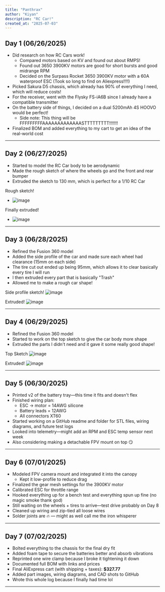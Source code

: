 ```yaml
---
title: "Panthrax"
author: "Kiyan"
description: "RC Car!"
created_at: "2025-07-03"
---
```


## **Day 1** (06/26/2025)

* Did research on how RC Cars work!  
  * Compared motors based on KV and found out about RMPS!  
  * Found out 3650 3900KV motors are good for short bursts and good midrange RPM  
  * Decided on the Surpass Rocket 3650 3900KV motor with a 60A waterproof ESC (Took so long to find on Aliexpress!!!!)
* Picked Sakura D5 chassis, which already has 90% of everything I need, which will reduce costs! 
* For the receiver, went with the Flysky FS-iA6B since I already have a compatible transmitter   
* On the battery side of things, I decided on a dual 5200mAh 4S HOOVO would be perfect!  
  * Side note: This thing will be FFFFFFFFFAAAAAAAAAAAAASTTTTTTTTT!!!!!!!  
* Finalized BOM and added everything to my cart to get an idea of the real-world cost  

---

## **Day 2** (06/27/2025)

* Started to model the RC Car body to be aerodynamic
* Made the rough sketch of where the wheels go and the front and rear bumper
* Extruded the sketch to 130 mm, which is perfect for a 1/10 RC Car

Rough sketch!
* ![image](https://github.com/user-attachments/assets/9641a3b4-8e4b-49a0-a6f1-d640e5a91c28)

Finally extruded! 
* ![image](https://github.com/user-attachments/assets/717bb177-f4e8-47ad-b8b7-11745bee2184)

---

## **Day 3** (06/28/2025)

* Refined the Fusion 360 model
* Added the side profile of the car and made sure each wheel had clearance (15mm on each side)
* The tire cut out ended up being 95mm, which allows it to clear basically every tire I will run
* I then extruded every part that is basically "Trash"
* Allowed me to make a rough car shape!

Side profile sketch!
![image](https://github.com/user-attachments/assets/3b0c834e-a8c1-4c12-baf3-6b8ecdc811f4)

Extruded!
![image](https://github.com/user-attachments/assets/b0dad51e-58eb-4096-a212-f65813155861)

---

## **Day 4** (06/29/2025)

* Refined the Fusion 360 model
* Started to work on the top sketch to give the car body more shape
* Extruded the parts I didn't need and it gave it some really good shape!

Top Sketch
![image](https://github.com/user-attachments/assets/ed87ca13-ac45-4cc0-b1df-f99967a555bf)

Extruded!
![image](https://github.com/user-attachments/assets/321b74b8-acde-4f43-bac5-39d389b78344)

---

## **Day 5** (06/30/2025)

* Printed v2 of the battery tray—this time it fits and doesn't flex  
* Finished wiring plan:  
  * ESC -> motor = 14AWG silicone  
  * Battery leads = 12AWG  
  * All connectors XT60  
* Started working on a GitHub readme and folder for STL files, wiring diagrams, and future test logs  
* Looked into telemetry—might add an RPM and ESC temp sensor next week  
* Also considering making a detachable FPV mount on top 😏

---

## **Day 6** (07/01/2025)

* Modeled FPV camera mount and integrated it into the canopy  
  * Kept it low-profile to reduce drag  
* Finalized the gear mesh settings for the 3900KV motor  
* Calibrated ESC for throttle range  
* Hooked everything up for a bench test and everything spun up fine (no magic smoke thank god)  
* Still waiting on the wheels + tires to arrive—test drive probably on Day 8  
* Cleaned up wiring and zip-tied all loose wires  
* Solder joints are 🔥 — might as well call me the iron whisperer

---

## **Day 7** (07/02/2025)

* Bolted everything to the chassis for the final dry fit  
* Added foam tape to secure the batteries better and absorb vibrations  
* Reprinted one wire clamp because I broke it tightening it down  
* Documented full BOM with links and prices  
* Final AliExpress cart (with shipping + taxes): **$327.77**  
* Added part images, wiring diagrams, and CAD shots to GitHub  
* Wrote this whole log because I finally had time lol  

---
